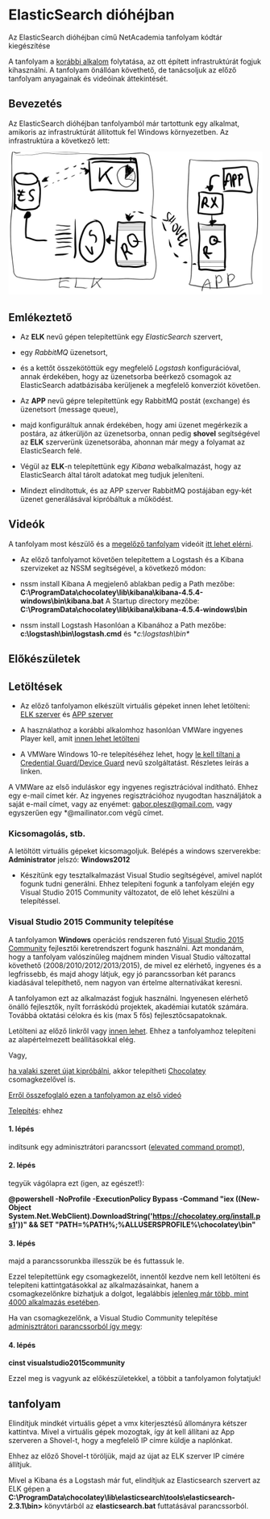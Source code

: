 # ElasticSearch dióhéjban
Az ElasticSearch dióhéjban című NetAcademia tanfolyam kódtár kiegészítése

A tanfolyam a [korábbi alkalom](https://github.com/gplesz/ELKFree201611) folytatása, az ott épített infrastruktúrát fogjuk kihasználni. A tanfolyam önállóan követhető, de tanácsoljuk az előző tanfolyam anyagainak és videóinak áttekintését.

## Bevezetés
Az ElasticSearch dióhéjban tanfolyamból már tartottunk egy alkalmat, amikoris az infrastruktúrát állítottuk fel Windows környezetben. Az infrastruktúra a következő lett:

![](https://github.com/gplesz/ELKFree201611/blob/master/images/attekintes.png?raw=true)

## Emlékeztető

 - Az **ELK** nevű gépen telepítettünk egy *ElasticSearch* szervert, 
 - egy *RabbitMQ* üzenetsort, 
 - és a kettőt összekötöttük egy megfelelő *Logstash* konfigurációval, annak érdekében, hogy az üzenetsorba beérkező csomagok az ElasticSearch adatbázisába kerüljenek a megfelelő konverziót követően. 

 - Az **APP** nevű gépre telepítettünk egy RabbitMQ postát (exchange) és üzenetsort (message queue), 
 - majd konfiguráltuk annak érdekében, hogy ami üzenet megérkezik a postára, az átkerüljön az üzenetsorba, onnan pedig **shovel** segítségével az **ELK** szerverünk üzenetsorába, ahonnan már megy a folyamat az ElasticSearch felé.

 - Végül az **ELK**-n telepítettünk egy *Kibana* webalkalmazást, hogy az ElasticSearch által tárolt adatokat meg tudjuk jeleníteni.
 
 - Mindezt elindítottuk, és az APP szerver RabbitMQ postájában egy-két üzenet generálásával kipróbáltuk a működést.
 
 

## Videók
A tanfolyam most készülő és a [megelőző tanfolyam](https://github.com/gplesz/ELKFree201611) videóit [itt lehet elérni](http://www.netacademia.hu/ELSfree-elastic-search--nutshell). 

- Az előző tanfolyamot követően telepítettem a Logstash és a Kibana szervizeket az NSSM segítségével, a következő módon:
- nssm install Kibana
  A megjelenő ablakban pedig a Path mezőbe: **C:\ProgramData\chocolatey\lib\kibana\kibana-4.5.4-windows\bin\kibana.bat**
  A Startup directory mezőbe: **C:\ProgramData\chocolatey\lib\kibana\kibana-4.5.4-windows\bin**

- nssm install Logstash
  Hasonlóan a Kibanához a Path mezőbe: **c:\logstash\bin\logstash.cmd**
  és **c:\logstash\bin\**

## Előkészületek

## Letöltések
- Az előző tanfolyamon elkészült virtuális gépeket innen lehet letölteni: [ELK szerver](https://vidibitstorage.blob.core.windows.net/elsfree/w2k12r2-elk.rar) és [APP szerver](https://vidibitstorage.blob.core.windows.net/elsfree/w2k12r2-app.rar)

- A használathoz a korábbi alkalomhoz hasonlóan VMWare ingyenes Player kell, amit [innen lehet letölteni](http://www.vmware.com/products/player/playerpro-evaluation.html)

- A VMWare Windows 10-re telepítéséhez lehet, hogy  [le kell tiltani a Credential Guard/Device Guard](https://kb.vmware.com/selfservice/microsites/search.do?language=en_US&cmd=displayKC&externalId=2146361) nevű szolgáltatást. Részletes leírás a linken.

A VMWare az első induláskor egy ingyenes regisztrációval indítható. Ehhez egy e-mail címet kér. Az ingyenes regisztrációhoz nyugodtan használjátok a saját e-mail címet, vagy az enyémet: gabor.plesz@gmail.com, vagy egyszerűen egy *@mailinator.com végű címet.

### Kicsomagolás, stb. 
A letöltött virtuális gépeket kicsomagoljuk. Belépés a windows szerverekbe: **Administrator** jelszó: **Windows2012**

- Készítünk egy tesztalkalmazást Visual Studio segítségével, amivel naplót fogunk tudni generálni. Ehhez telepíteni fogunk a tanfolyam elején egy Visual Studio 2015 Community változatot, de elő lehet készülni a telepítéssel.

### Visual Studio 2015 Community telepítése
A tanfolyamon **Windows** operációs rendszeren futó [Visual Studio 2015 Community](https://www.visualstudio.com/vs/community/) fejlesztői keretrendszert fogunk használni. Azt mondanám, hogy a tanfolyam valószínűleg majdnem minden Visual Studio változattal követhető (2008/2010/2012/2013/2015), de mivel ez elérhető, ingyenes és a legfrissebb, és majd ahogy látjuk, egy jó parancssorban két parancs kiadásával telepíthető, nem nagyon van értelme alternatívákat keresni.

A tanfolyamon ezt az alkalmazást fogjuk használni. Ingyenesen elérhető önálló fejlesztők, nyílt forráskódú projektek, akadémiai kutatók számára. Továbbá oktatási célokra és kis (max 5 fős) fejlesztőcsapatoknak.

Letölteni az előző linkről vagy [innen lehet](https://www.visualstudio.com/free-developer-offers/). Ehhez a tanfolyamhoz telepíteni az alapértelmezett beállításokkal elég.

Vagy, 

[ha valaki szeret újat kipróbálni](http://netacademia.blog.hu/2016/11/03/hogyan_keszitsunk_chocolatey_csomagot_az_alkalmazasunkhoz), akkor telepítheti [Chocolatey](https://chocolatey.org/) csomagkezelővel is. 

[Erről összefoglaló ezen a tanfolyamon az első videó](http://www.netacademia.hu/CsharpFree-programozasi-alapismeretek-c-nyelven)

[Telepítés](https://chocolatey.org/install): ehhez 

#### 1. lépés
indítsunk egy adminisztrátori parancssort ([elevated command prompt](http://www.computerhope.com/jargon/e/elevated.htm)), 

#### 2. lépés
tegyük vágólapra ezt (igen, az egészet!):

**@powershell -NoProfile -ExecutionPolicy Bypass -Command "iex ((New-Object System.Net.WebClient).DownloadString('https://chocolatey.org/install.ps1'))" && SET "PATH=%PATH%;%ALLUSERSPROFILE%\chocolatey\bin"**

#### 3. lépés
majd a parancssorunkba illesszük be és futtassuk le.

Ezzel telepítettünk egy csomagkezelőt, innentől kezdve nem kell letölteni és telepíteni kattintgatásokkal az alkalmazásainkat, hanem a csomagkezelőnkre bizhatjuk a dolgot, legalábbis [jelenleg már több, mint 4000 alkalmazás esetében](https://chocolatey.org/packages).

Ha van csomagkezelőnk, a Visual Studio Community telepítése [adminisztrátori parancssorból így megy](https://chocolatey.org/packages/VisualStudio2015Community): 

#### 4. lépés

**cinst visualstudio2015community**

Ezzel meg is vagyunk az előkészületekkel, a többit a tanfolyamon folytatjuk!

## tanfolyam
Elindítjuk mindkét virtuális gépet a vmx kiterjesztésű állományra kétszer kattintva. Mivel a virtuális gépek mozogtak, így át kell állítani az App szerveren a Shovel-t, hogy a megfelelő IP címre küldje a naplónkat.

Ehhez az előző Shovel-t töröljük, majd az újat az ELK szerver IP címére állítjuk.

Mivel a Kibana és a Logstash már fut, elindítjuk az Elasticsearch szervert az ELK gépen a **C:\ProgramData\chocolatey\lib\elasticsearch\tools\elasticsearch-2.3.1\bin>** könyvtárból az **elasticsearch.bat** futtatásával parancssorból.

